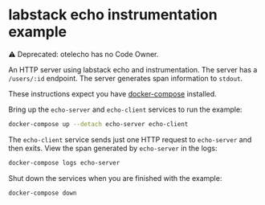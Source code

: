 # labstack echo instrumentation example

:warning: Deprecated: otelecho has no Code Owner.

An HTTP server using labstack echo and instrumentation. The server has a
`/users/:id` endpoint. The server generates span information to
`stdout`.

These instructions expect you have
[docker-compose](https://docs.docker.com/compose/) installed.

Bring up the `echo-server` and `echo-client` services to run the
example:

```sh
docker-compose up --detach echo-server echo-client
```

The `echo-client` service sends just one HTTP request to `echo-server`
and then exits. View the span generated by `echo-server` in the logs:

```sh
docker-compose logs echo-server
```

Shut down the services when you are finished with the example:

```sh
docker-compose down
```
